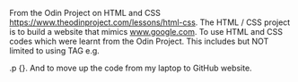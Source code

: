 From the Odin Project on HTML and CSS https://www.theodinproject.com/lessons/html-css.
The HTML / CSS project is to build a website that mimics www.google.com.
To use HTML and CSS codes which were learnt from the Odin Project.
This includes but NOT limited to using TAG e.g. <p></p> .p {}.
And to move up the code from my laptop to GitHub website.